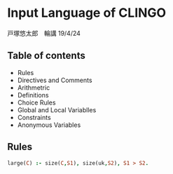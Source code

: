 
<!--size: 16:9 -->
<!--headingDivider: 2 -->
<!-- theme: test-theme -->
<!--style: |
  code {
    background-color: #f6f8fa;
    color: #9da5b4;
  } -->


# Input Language of CLINGO

戸塚悠太郎　輪講
19/4/24

## Table of contents

* Rules
* Directives and Comments
* Arithmetric
* Definitions
* Choice Rules
* Global and Local Variablles
* Constraints
* Anonymous Variables

## Rules

```Prolog
large(C) :- size(C,S1), size(uk,S2), S1 > S2.

```
